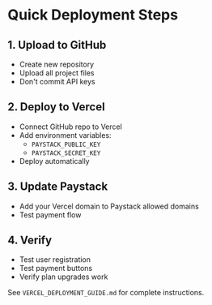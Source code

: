 # Quick Deployment Steps

## 1. Upload to GitHub
- Create new repository
- Upload all project files
- Don't commit API keys

## 2. Deploy to Vercel
- Connect GitHub repo to Vercel
- Add environment variables:
  - `PAYSTACK_PUBLIC_KEY`
  - `PAYSTACK_SECRET_KEY`
- Deploy automatically

## 3. Update Paystack
- Add your Vercel domain to Paystack allowed domains
- Test payment flow

## 4. Verify
- Test user registration
- Test payment buttons
- Verify plan upgrades work

See `VERCEL_DEPLOYMENT_GUIDE.md` for complete instructions.